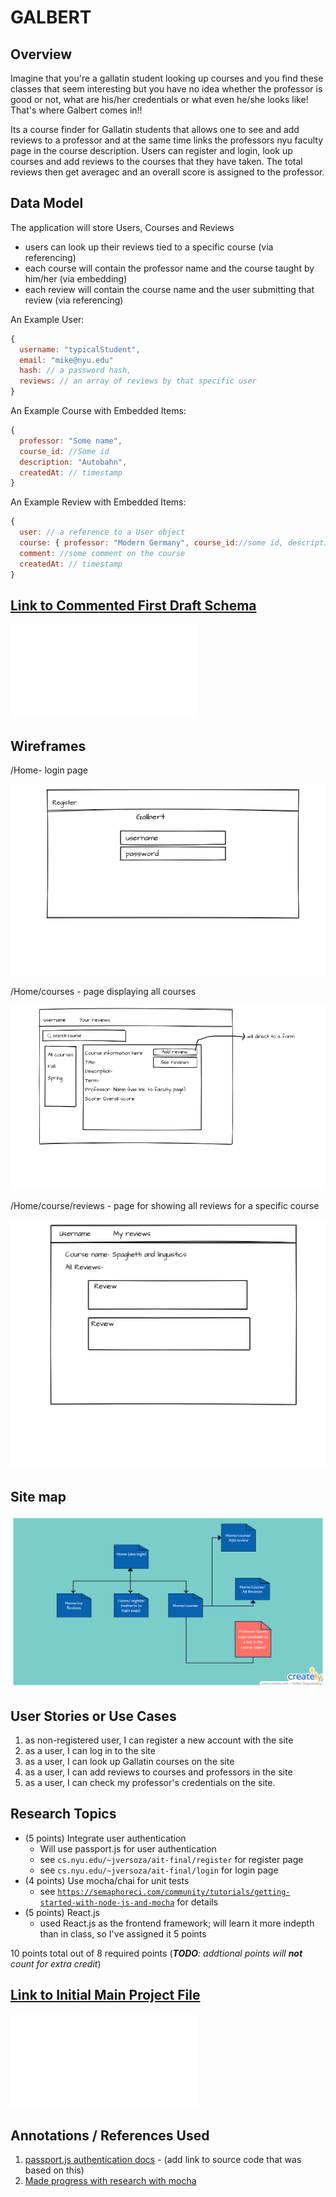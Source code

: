 # GALBERT 

## Overview

Imagine that you're a gallatin student looking up courses and you find these classes that seem interesting but you have no idea whether the professor is good or not, what are his/her credentials or what even he/she looks like! That's where Galbert comes in!!

Its a course finder for Gallatin students that allows one to see and add reviews to a professor and at the same time links the professors nyu faculty page in the course description. Users can register and login, look up courses and add reviews to the courses that they have taken. The total reviews then get averagec and an overall score is assigned to the professor.


## Data Model
 
The application will store Users, Courses and Reviews

* users can look up their reviews tied to a specific course (via referencing)
* each course will contain the professor name and the course taught by him/her (via embedding)
* each review will contain the course name and the user submitting that review (via referencing)

An Example User:

```javascript
{
  username: "typicalStudent",
  email: "mike@nyu.edu"
  hash: // a password hash,
  reviews: // an array of reviews by that specific user
}
```

An Example Course with Embedded Items:

```javascript
{
  professor: "Some name",
  course_id: //Some id
  description: "Autobahn",
  createdAt: // timestamp
}
```
An Example Review with Embedded Items:

```javascript
{
  user: // a reference to a User object
  course: { professor: "Modern Germany", course_id://some id, description: "Autobahn",},
  comment: //some comment on the course
  createdAt: // timestamp
}
```

## [Link to Commented First Draft Schema](db.js) 

![db](db.js)

## Wireframes

/Home- login page

![list create](documentation/Page_1.png)

/Home/courses - page displaying all courses

![list](documentation/Page_2.png)

/Home/course/reviews - page for showing all reviews for a specific course

![list](documentation/Page_3.png)

## Site map

![sitemap](documentation/sitemap/sitemap.png)  

## User Stories or Use Cases

1. as non-registered user, I can register a new account with the site
2. as a user, I can log in to the site
3. as a user, I can look up Gallatin courses on the site
4. as a user, I can add reviews to courses and professors in the site
5. as a user, I can check my professor's credentials on the site.

## Research Topics

* (5 points) Integrate user authentication
    * Will use passport.js for user authentication
    * see <code>cs.nyu.edu/~jversoza/ait-final/register</code> for register page
    * see <code>cs.nyu.edu/~jversoza/ait-final/login</code> for login page
* (4 points) Use mocha/chai for unit tests
    * see <code>https://semaphoreci.com/community/tutorials/getting-started-with-node-js-and-mocha</code> for details
* (5 points) React.js
    * used React.js as the frontend framework; will learn it more indepth than in class, so I've assigned it 5 points

10 points total out of 8 required points (___TODO__: addtional points will __not__ count for extra credit_)


## [Link to Initial Main Project File](app.js) 

![app](app.js)

## Annotations / References Used

1. [passport.js authentication docs](http://passportjs.org/docs) - (add link to source code that was based on this)
2. [Made progress with research with mocha](https://webapplog.com/tdd/)
